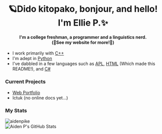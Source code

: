 <h1 align="center">🪐Dido kitopako, bonjour, and hello! I'm Ellie P.✨</h1>
<h4 align="center">I'm a college freshman, a programmer and a linguistics nerd.<br/>
(👀See my website for more!👀)
</h4>

  <ul>
    <li>I work primarily with <a href="https://en.wikipedia.org/wiki/C%2B%2B?scrlybrkr=dfed5093">C++</a></li>
    <li>I'm adept in <a href="https://en.wikipedia.org/wiki/Python_(programming_language)">Python</a></li>
    <li>I've dabbled in a few languages such as <a href="https://en.wikipedia.org/wiki/APL_(programming_language)">APL</a>, <a href="https://en.wikipedia.org/wiki/HTML">HTML</a> (Which made this README!), and <a href="https://en.wikipedia.org/wiki/C_Sharp_(programming_language)">C#</a></li>
  </ul>

<h3>Current Projects</h3>
<ul>
  <li><a href="https://github.com/aidenpike/web-portfolio">Web Portfolio</a></li>
  <li>Ictuk (no online docs yet...)</li>
</ul>

<h3>My Stats</h3>
<p>
  <a>
    <picture>
      <source media="(prefers-color-scheme: dark)" srcset="https://github-readme-stats.vercel.app/api/top-langs/?username=aidenpike&layout=compact&theme=radical">
      <img align="center" src="https://github-readme-stats.vercel.app/api/top-langs/?username=aidenpike&layout=compact" alt="aidenpike" />
    </picture>
  </a>
  <br/>
  <a>
    <picture>
      <source media="(prefers-color-scheme: dark)" srcset="https://github-readme-stats.vercel.app/api?username=aidenpike&theme=radical&include_all_commits=true">
      <img align="center" src="https://github-readme-stats.vercel.app/api?username=aidenpike" alt="Aiden P's GitHub Stats" />
    </picture>
  </a>
</p>
